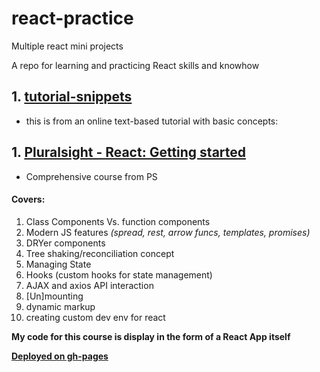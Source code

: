 # react-practice

Multiple react mini projects

A repo for learning and practicing React skills and knowhow

## 1. [tutorial-snippets](../master/tutorial-snippets/)

* this is from an online text-based tutorial with basic concepts:


## 1. [Pluralsight - React: Getting started](../master/ps-react-getting-started/)

* Comprehensive course from PS

#### Covers:

1. Class Components Vs. function components
2. Modern JS features *(spread, rest, arrow funcs, templates, promises)*
3. DRYer components
4. Tree shaking/reconciliation concept
5. Managing State
6. Hooks (custom hooks for state management)
7. AJAX and axios API interaction
8. [Un]mounting
9. dynamic markup
10. creating custom dev env for react

**My code for this course is display in the form of a React App itself**

[**Deployed on gh-pages**](https://owensteele.github.io/react-practice/ps-react-getting-started)
